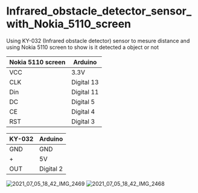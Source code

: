 
# Infrared_obstacle_detector_sensor_with_Nokia_5110_screen
Using KY-032 (Infrared obstacle detector) sensor to mesure distance and using Nokia 5110 screen to show is it detected a object or not




| Nokia 5110 screen  | Arduino |
| ------------- | ------------- |
| VCC  | 3.3V  |
| CLK  | Digital 13  |
| Din | Digital 11 |
| DC  | Digital 5  |
| CE  | Digital 4  |
| RST  | Digital 3 |





| KY-032  | Arduino |
| ------------- | ------------- |
| GND  | GND |
| +  | 5V  |
| OUT  | Digital 2 |






![2021_07_05_18_42_IMG_2469](https://user-images.githubusercontent.com/64954684/124495676-14a95380-ddc1-11eb-88b6-29ba50c58255.JPG)
![2021_07_05_18_42_IMG_2468](https://user-images.githubusercontent.com/64954684/124495684-170bad80-ddc1-11eb-916d-b5a96a073c27.JPG)
